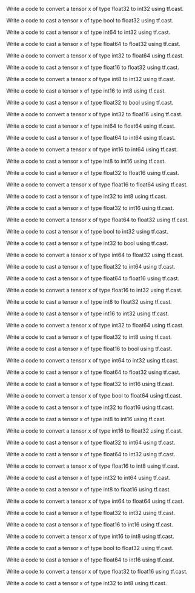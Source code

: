 Write a code to convert a tensor x of type float32 to int32 using tf.cast.

Write a code to cast a tensor x of type bool to float32 using tf.cast.

Write a code to cast a tensor x of type int64 to int32 using tf.cast.

Write a code to cast a tensor x of type float64 to float32 using tf.cast.

Write a code to convert a tensor x of type int32 to float64 using tf.cast.

Write a code to cast a tensor x of type float16 to float32 using tf.cast.

Write a code to convert a tensor x of type int8 to int32 using tf.cast.

Write a code to cast a tensor x of type int16 to int8 using tf.cast.

Write a code to cast a tensor x of type float32 to bool using tf.cast.

Write a code to convert a tensor x of type int32 to float16 using tf.cast.

Write a code to cast a tensor x of type int64 to float64 using tf.cast.

Write a code to cast a tensor x of type float64 to int64 using tf.cast.

Write a code to convert a tensor x of type int16 to int64 using tf.cast.

Write a code to cast a tensor x of type int8 to int16 using tf.cast.

Write a code to cast a tensor x of type float32 to float16 using tf.cast.

Write a code to convert a tensor x of type float16 to float64 using tf.cast.

Write a code to cast a tensor x of type int32 to int8 using tf.cast.

Write a code to cast a tensor x of type float32 to int16 using tf.cast.

Write a code to convert a tensor x of type float64 to float32 using tf.cast.

Write a code to cast a tensor x of type bool to int32 using tf.cast.

Write a code to cast a tensor x of type int32 to bool using tf.cast.

Write a code to convert a tensor x of type int64 to float32 using tf.cast.

Write a code to cast a tensor x of type float32 to int64 using tf.cast.

Write a code to cast a tensor x of type float64 to float16 using tf.cast.

Write a code to convert a tensor x of type float16 to int32 using tf.cast.

Write a code to cast a tensor x of type int8 to float32 using tf.cast.

Write a code to cast a tensor x of type int16 to int32 using tf.cast.

Write a code to convert a tensor x of type int32 to float64 using tf.cast.

Write a code to cast a tensor x of type float32 to int8 using tf.cast.

Write a code to cast a tensor x of type float16 to bool using tf.cast.

Write a code to convert a tensor x of type int64 to int32 using tf.cast.

Write a code to cast a tensor x of type float64 to float32 using tf.cast.

Write a code to cast a tensor x of type float32 to int16 using tf.cast.

Write a code to convert a tensor x of type bool to float64 using tf.cast.

Write a code to cast a tensor x of type int32 to float16 using tf.cast.

Write a code to cast a tensor x of type int8 to int16 using tf.cast.

Write a code to convert a tensor x of type int16 to float32 using tf.cast.

Write a code to cast a tensor x of type float32 to int64 using tf.cast.

Write a code to cast a tensor x of type float64 to int32 using tf.cast.

Write a code to convert a tensor x of type float16 to int8 using tf.cast.

Write a code to cast a tensor x of type int32 to int64 using tf.cast.

Write a code to cast a tensor x of type int8 to float16 using tf.cast.

Write a code to convert a tensor x of type int64 to float64 using tf.cast.

Write a code to cast a tensor x of type float32 to int32 using tf.cast.

Write a code to cast a tensor x of type float16 to int16 using tf.cast.

Write a code to convert a tensor x of type int16 to int8 using tf.cast.

Write a code to cast a tensor x of type bool to float32 using tf.cast.

Write a code to cast a tensor x of type float64 to int16 using tf.cast.

Write a code to convert a tensor x of type float32 to float16 using tf.cast.

Write a code to cast a tensor x of type int32 to int8 using tf.cast.
